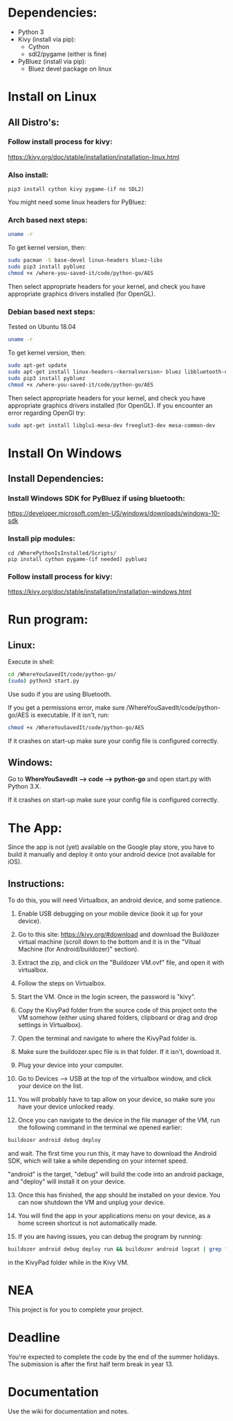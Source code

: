 # Dependencies:
- Python 3
- Kivy (install via pip):
  - Cython
  - sdl2/pygame (either is fine)
- PyBluez (install via pip):
  - Bluez devel package on linux

# Install on Linux
## All Distro's:
### Follow install process for kivy:
https://kivy.org/doc/stable/installation/installation-linux.html

### Also install:
```
pip3 install cython kivy pygame-(if no SDL2)
```
You might need some linux headers for PyBluez:
### Arch based next steps:
```bash
uname -r
```
To get kernel version, then:
```bash
sudo pacman -S base-devel linux-headers bluez-libs
sudo pip3 install pybluez
chmod +x /where-you-saved-it/code/python-go/AES
```
Then select appropriate headers for your kernel, and check you have appropriate graphics drivers installed (for OpenGL).
### Debian based next steps:
Tested on Ubuntu 18.04
```bash
uname -r
```
To get kernel version, then:
```bash
sudo apt-get update
sudo apt-get install linux-headers-<kernalversion> bluez libbluetooth-dev
sudo pip3 install pybluez
chmod +x /where-you-saved-it/code/python-go/AES
```
Then select appropriate headers for your kernel, and check you have appropriate graphics drivers installed (for OpenGL).
If you encounter an error regarding OpenGl try:
```bash
sudo apt-get install libglu1-mesa-dev freeglut3-dev mesa-common-dev
```

# Install On Windows
## Install Dependencies:

### Install Windows SDK for PyBluez if using bluetooth:
https://developer.microsoft.com/en-US/windows/downloads/windows-10-sdk

### Install pip modules:
```
cd /WherePythonIsInstalled/Scripts/
pip install cython pygame-(if needed) pybluez
```

### Follow install process for kivy:
https://kivy.org/doc/stable/installation/installation-windows.html

# Run program:
## Linux:
Execute in shell:
```bash
cd /WhereYouSavedIt/code/python-go/
(sudo) python3 start.py
```
Use sudo if you are using Bluetooth.

If you get a permissions error, make sure /WhereYouSavedIt/code/python-go/AES is executable. If it isn't, run:
```bash
chmod +x /WhereYouSavedIt/code/python-go/AES
```

If it crashes on start-up make sure your config file is configured correctly.

## Windows:
Go to **WhereYouSavedIt --> code --> python-go** and open start.py with Python 3.X.

If it crashes on start-up make sure your config file is configured correctly.


# The App:
Since the app is not (yet) available on the Google play store, you have to build it manually and deploy it onto your android device (not available for iOS).

## Instructions:
To do this, you will need Virtualbox, an android device, and some patience.

1. Enable USB debugging on your mobile device (look it up for your device).

2. Go to this site: https://kivy.org/#download and download the Buildozer virtual machine (scroll down to the bottom and it is in the "Vitual Machine (for Android/buildozer)" section).

3. Extract the zip, and click on the "Buildozer VM.ovf" file, and open it with virtualbox.

4. Follow the steps on Virtualbox.

5. Start the VM. Once in the login screen, the password is "kivy".

6. Copy the KivyPad folder from the source code of this project onto the VM somehow (either using shared folders, clipboard or drag and drop settings in Virtualbox).

7. Open the terminal and navigate to where the KivyPad folder is.

8. Make sure the buildozer.spec file is in that folder. If it isn't, download it.

9. Plug your device into your computer.

10. Go to Devices --> USB at the top of the virtualbox window, and click your device on the list.

11. You will probably have to tap allow on your device, so make sure you have your device unlocked ready.

12. Once you can navigate to the device in the file manager of the VM, run the following command in the terminal we opened earlier:

```bash
buildozer android debug deploy
```
and wait. The first time you run this, it may have to download the Android SDK, which will take a while depending on your internet speed.

"android" is the target, "debug" will build the code into an android package, and "deploy" will install it on your device.

13. Once this has finished, the app should be installed on your device. You can now shutdown the VM and unplug your device.

14. You will find the app in your applications menu on your device, as a home screen shortcut is not automatically made.

15. If you are having issues, you can debug the program by running:
```bash
buildozer android debug deploy run && buildozer android logcat | grep "python"
```
in the KivyPad folder while in the Kivy VM.

# NEA
This project is for you to complete your project.

# Deadline
You're expected to complete the code by the end of the summer holidays. The submission is after the first half term break in year 13.

# Documentation
Use the wiki for documentation and notes.
